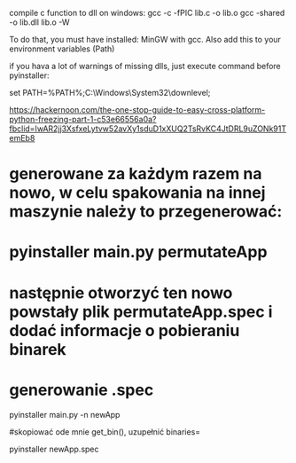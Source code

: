 compile c function to dll on windows:
gcc -c -fPIC lib.c -o lib.o
gcc -shared -o lib.dll lib.o -W


To do that, you must have installed: MinGW with gcc.
Also add this to your environment variables (Path)


if you hava a lot of warnings of missing dlls,
just execute command before pyinstaller:

set PATH=%PATH%;C:\Windows\System32\downlevel;

https://hackernoon.com/the-one-stop-guide-to-easy-cross-platform-python-freezing-part-1-c53e66556a0a?fbclid=IwAR2jj3XsfxeLytvw52avXy1sduD1xXUQ2TsRvKC4JtDRL9uZONk91TemEb8

# generowane za każdym razem na nowo, w celu spakowania na innej maszynie należy to przegenerować:
# pyinstaller main.py permutateApp
# następnie otworzyć ten nowo powstały plik permutateApp.spec i dodać informacje o pobieraniu binarek

# generowanie .spec
pyinstaller main.py -n newApp

#skopiować ode mnie get_bin(), uzupełnić binaries=

pyinstaller newApp.spec